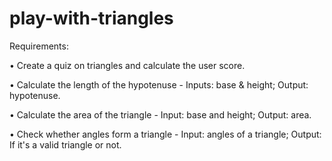 # play-with-triangles

Requirements:

• Create a quiz on triangles and calculate the user score.

• Calculate the length of the hypotenuse - Inputs: base & height; Output: hypotenuse.

• Calculate the area of the triangle - Input: base and height; Output: area.

• Check whether angles form a triangle - Input: angles of a triangle; Output: If it's a valid triangle or not.
